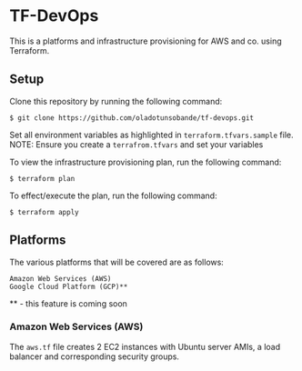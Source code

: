 # TF-DevOps

This is a platforms and infrastructure provisioning for AWS and co. using Terraform.

## Setup

Clone this repository by running the following command:

```
$ git clone https://github.com/oladotunsobande/tf-devops.git
```

Set all environment variables as highlighted in `terraform.tfvars.sample` file.
NOTE: Ensure you create a `terrafrom.tfvars` and set your variables

To view the infrastructure provisioning plan, run the following command:

```
$ terraform plan
```

To effect/execute the plan, run the following command:

```
$ terraform apply
```

## Platforms

The various platforms that will be covered are as follows:

```
Amazon Web Services (AWS)
Google Cloud Platform (GCP)**
```

** - this feature is coming soon

### Amazon Web Services (AWS)

The `aws.tf` file creates 2 EC2 instances with Ubuntu server AMIs, a load balancer and corresponding security groups.